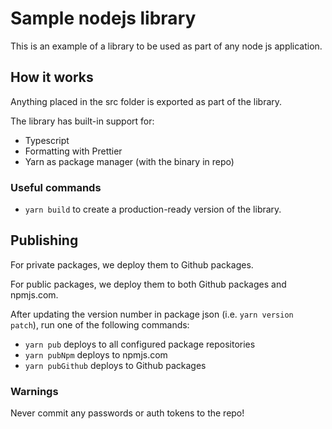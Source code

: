 # Sample nodejs library

This is an example of a library to be used as part of any node js application.

## How it works

Anything placed in the src folder is exported as part of the library.

The library has built-in support for:

- Typescript
- Formatting with Prettier
- Yarn as package manager (with the binary in repo)

### Useful commands

- `yarn build` to create a production-ready version of the library.

## Publishing

For private packages, we deploy them to Github packages.

For public packages, we deploy them to both Github packages and npmjs.com.

After updating the version number in package json (i.e. `yarn version patch`), run one of the following commands:

- `yarn pub` deploys to all configured package repositories
- `yarn pubNpm` deploys to npmjs.com
- `yarn pubGithub` deploys to Github packages

### Warnings

Never commit any passwords or auth tokens to the repo!
